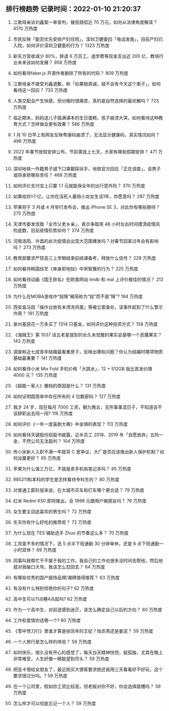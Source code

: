 
## 排行榜趋势 记录时间：2022-01-10 21:20:37
  
  1. 江歌母亲诉刘鑫案一审宣判，被告赔偿近 70 万元，如何从法律角度解读？ 4170 万热度
    
  2. 市民反映「能否优先安排产妇住院」，深圳卫健委回「电话发我」，目前产妇已入院，如何评价深圳卫健委的行为？ 1323 万热度
    
  3. 新东方营收减少 80%，辞退 6 万员工，退学费等现金支出近 200 亿，教培行业未来该如何发展？ 958 万热度
    
  4. 如何看待faker.js 开源作者删除了所有的代码？ 809 万热度
    
  5. 江歌母亲不接受刘鑫道歉，称「如果她真诚，就不会有今天这个案子」，如何看待这一回应？ 733 万热度
    
  6. 人类交配会产生快感，但分娩时很痛苦，真的是自然选择的最优解吗？ 723 万热度
    
  7. 临近期末，妈妈送儿子插满课本的生日蛋糕，孩子崩溃大哭，如何看待这种教育方式？怎样做会更有效果？ 586 万热度
    
  8. 1 月 10 日早上有网友反映粤康码崩溃了，无法显示健康码，真实情况如何？ 496 万热度
    
  9. 2022 年春节放假安排公布，节前需连上七天，大家有哪些假期安排？ 471 万热度
    
  10. 深圳地铁一外籍男子褪下口罩脚踩扶手，地铁官方回应「正在调查」，该男子或将承担哪些责任？ 468 万热度
    
  11. 如何评价支付宝上只要 1.1 元就能保全年的出行意外险？ 370 万热度
    
  12. 如果给你1个亿，让你在活死人墓陪小龙女生活1年，你愿意吗？ 287 万热度
    
  13. 苹果将于 3 月或 4 月举行发布会，推出 iPhone SE 3，对此你有哪些期待？ 275 万热度
    
  14. 天津市委发信致「全市父老乡亲」，表示争取用 48 小时左右时间摸清疫情风险底数，目前疫情形势如何？ 274 万热度
    
  15. 河南洛阳、许昌的此次疫情会出现大范围爆发吗？对春节回家过年会有影响吗？ 273 万热度
    
  16. 教育部要求严禁高三上学期结束前结课备考，释放什么信号？ 229 万热度
    
  17. 如何看待韩国综艺《单身即地狱》中宋智雅的行为？ 225 万热度
    
  18. 如何看待动画《国王排名》在欧美网站 Imdb 和 mal 上评价极佳的情况？ 212 万热度
    
  19. 为什么在MOBA游戏中“投降”被简称为“投”而不是“降”? 194 万热度
    
  20. 西安盒马因「操作台放有未清洗鸡蛋」等被立案查处，该事件起到了什么警示作用？ 191 万热度
    
  21. 泉州基民花一万多买了 1314 只基金，如何评价这种投资方式？ 158 万热度
    
  22. 《海贼王》第 1037 话五老星提到的长久未觉醒的果实会是哪一个恶魔果实？ 143 万热度
    
  23. 调查称近七成青年结婚最看重房子，反映出哪些问题？你认为结婚时哪项物质基础最重要？ 141 万热度
    
  24. 如何看待小米 Mix Fold 手机价格「大跳水」，12 + 512GB 版比首发价降 4000 元？ 135 万热度
    
  25. 《超能一家人》撤档的原因是什么？ 131 万热度
    
  26. 如何证明圆周率中存在所有的 4 位数密码？ 127 万热度
    
  27. 我才 24 岁，现在每月 7000 工资，朝九晚五，无所事事混日子，不知道该不该辞职出去闯一闯? 118 万热度
    
  28. 如何评价《一年一度喜剧大赛》中金靖的表现？ 113 万热度
    
  29. 如何看待天键股份招股书披露，近半员工 2018、2019 年「自愿放弃」五险一金，不然公司无法盈利？ 104 万热度
    
  30. 传小米新人入职不满一年就背 C 惹争议，大厂是否应该推出新人保护机制？如何设置更好？ 95 万热度
    
  31. 苹果为什么值三万亿，不就是卖手机和笔记本吗？ 85 万热度
    
  32. 985211和本科的学生是怎样看待专科生的？ 80 万热度
    
  33. 对普通工薪阶层来说，在大城市买车和打车哪个更合适？ 79 万热度
    
  34. 红米 Redmi K50 即将推出，会 1999 元跟用户做朋友吗？ 76 万热度
    
  35. 女生要主动追喜欢的男生吗？ 72 万热度
    
  36. 冬天你有什么好吃的推荐呢？ 72 万热度
    
  37. 为什么现在 TES 辅助选手 Zhuo 的节奏这么多？ 70 万热度
    
  38. 工资差不多的情况下，选 5 点半下班通勤 30 分钟单休，还是 6 点下班通勤一小时双休？ 69 万热度
    
  39. 同事叫我帮忙干不属于我的工作，我自己的工作也很多没时间去帮他，然后他就对我破口大骂，我该怎么怼回去？ 64 万热度
    
  40. 有哪些优秀的国产服饰品牌/潮牌值得推荐？ 63 万热度
    
  41. 有没有什么特别惊艳你的句子? 62 万热度
    
  42. 高中生可以11点睡4点起吗? 62 万热度
    
  43. 作为一个高中生，对前途感到迷茫，该怎么确定自己以后的方向？ 60 万热度
    
  44. 工作和爱情你选哪一个? 60 万热度
    
  45. 《雪中悍刀行》里谁才算是徐凤年的王妃？陆丞燕还是姜泥？ 59 万热度
    
  46. 一个人旅行是怎么样的体验？ 59 万热度
    
  47. 如何快乐，很久没有开心的感觉了，每天白天精神恍惚，挺孤独，尤其在晚上非常难受，人生好像一眼能望到尽头？ 59 万热度
    
  48. 把显卡借给女朋友了，最近刚买大镖客要求她还我用三天看看好不好玩，这个要求很过分吗。? 59 万热度
    
  49. 在一个公司里，假如你工资比较高，但老板对你不好，你会选择跳槽吗？ 59 万热度
    
  50. 怎么样才可以彻底忘记一个人？ 59 万热度
    
